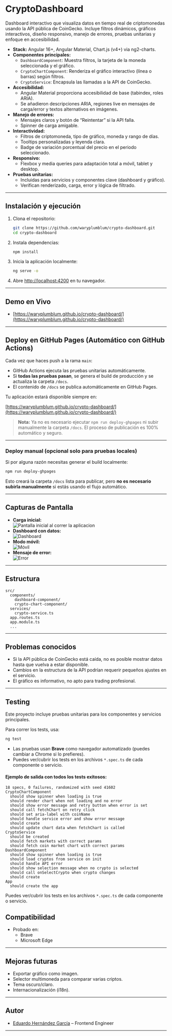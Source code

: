 # CryptoDashboard

Dashboard interactivo que visualiza datos en tiempo real de criptomonedas usando la API pública de CoinGecko. Incluye filtros dinámicos, gráficos interactivos, diseño responsivo, manejo de errores, pruebas unitarias y enfoque en accesibilidad.

- **Stack:** Angular 16+, Angular Material, Chart.js (v4+) via ng2-charts.
- **Componentes principales:**
    - `DashboardComponent`: Muestra filtros, la tarjeta de la moneda seleccionada y el gráfico.
    - `CryptoChartComponent`: Renderiza el gráfico interactivo (línea o barras) según filtros.
    - `CryptoService`: Encapsula las llamadas a la API de CoinGecko.
- **Accesibilidad:**
    - Angular Material proporciona accesibilidad de base (tabindex, roles ARIA).
    - Se añadieron descripciones ARIA, regiones live en mensajes de carga/error y textos alternativos en imágenes.
- **Manejo de errores:**
    - Mensajes claros y botón de “Reintentar” si la API falla.
    - Spinner de carga amigable.
- **Interactividad:**
    - Filtros de criptomoneda, tipo de gráfico, moneda y rango de días.
    - Tooltips personalizadas y leyenda clara.
    - Badge de variación porcentual del precio en el periodo seleccionado.
- **Responsivo:**
    - Flexbox y media queries para adaptación total a móvil, tablet y desktop.
- **Pruebas unitarias:**
    - Incluidas para servicios y componentes clave (dashboard y gráfico).
    - Verifican renderizado, carga, error y lógica de filtrado.

---

## Instalación y ejecución

1. Clona el repositorio:
    ```bash
    git clone https://github.com/waryplumblum/crypto-dashboard.git
    cd crypto-dashboard
    ```
2. Instala dependencias:
    ```bash
    npm install
    ```
3. Inicia la aplicación localmente:
    ```bash
    ng serve -o
    ```
4. Abre [http://localhost:4200](http://localhost:4200) en tu navegador.

---

## Demo en Vivo

- [https://waryplumblum.github.io/crypto-dashboard/](https://waryplumblum.github.io/crypto-dashboard/)

---

## Deploy en GitHub Pages (Automático con GitHub Actions)

Cada vez que haces push a la rama `main`:

- GitHub Actions ejecuta las pruebas unitarias automáticamente.
- Si **todas las pruebas pasan**, se genera el build de producción y se actualiza la carpeta `/docs`.
- El contenido de `/docs` se publica automáticamente en GitHub Pages.

Tu aplicación estará disponible siempre en:

[https://waryplumblum.github.io/crypto-dashboard/](https://waryplumblum.github.io/crypto-dashboard/)

> **Nota:** Ya no es necesario ejecutar `npm run deploy-ghpages` ni subir manualmente la carpeta `/docs`. El proceso de publicación es 100% automático y seguro.

---

### Deploy manual (opcional solo para pruebas locales)

Si por alguna razón necesitas generar el build localmente:

```bash
npm run deploy-ghpages
```

Esto creará la carpeta `/docs` lista para publicar, pero **no es necesario subirla manualmente** si estás usando el flujo automático.

---

## Capturas de Pantalla

- **Carga inicial:**  
  ![Pantalla inicial al correr la aplicacion](src/assets/image.png)
- **Dashboard con datos:**  
  ![Dashboard](src/assets/image-1.png)
- **Modo móvil:**  
  ![Móvil](src/assets/image-2.png)
- **Mensaje de error:**  
  ![Error](src/assets/image-3.png)

---

## Estructura

```
src/
  components/
    dashboard-component/
    crypto-chart-component/
  services/
    crypto-service.ts
  app.routes.ts
  app.module.ts
  ...
```

---

## Problemas conocidos

- Si la API pública de CoinGecko está caída, no es posible mostrar datos hasta que vuelva a estar disponible.
- Cambios en la estructura de la API podrían requerir pequeños ajustes en el servicio.
- El gráfico es informativo, no apto para trading profesional.

---

## Testing

Este proyecto incluye pruebas unitarias para los componentes y servicios principales.

Para correr los tests, usa:

```bash
ng test
```

- Las pruebas usan **Brave** como navegador automatizado (puedes cambiar a Chrome si lo prefieres).
- Puedes ver/cubrir los tests en los archivos `*.spec.ts` de cada componente o servicio.

#### Ejemplo de salida con todos los tests exitosos:

```
18 specs, 0 failures, randomized with seed 41602
CryptoChartComponent
  should show spinner when loading is true
  should render chart when not loading and no error
  should show error message and retry button when error is set
  should call fetchChart on retry click
  should set aria-label with coinName
  should handle service error and show error message
  should create
  should update chart data when fetchChart is called
CryptoService
  should be created
  should fetch markets with correct params
  should fetch coin market chart with correct params
DashboardComponent
  should show spinner when loading is true
  should load cryptos from service on init
  should handle API error
  should show selection message when no crypto is selected
  should call onSelectCrypto when crypto changes
  should create
App
  should create the app
```

Puedes ver/cubrir los tests en los archivos `*.spec.ts` de cada componente o servicio.

## Compatibilidad

- Probado en:
    - Brave
    - Microsoft Edge

---

## Mejoras futuras

- Exportar gráfico como imagen.
- Selector multimoneda para comparar varias criptos.
- Tema oscuro/claro.
- Internacionalización (i18n).

---

## Autor

- [Eduardo Hernández García](https://github.com/waryplumblum) – Frontend Engineer

---